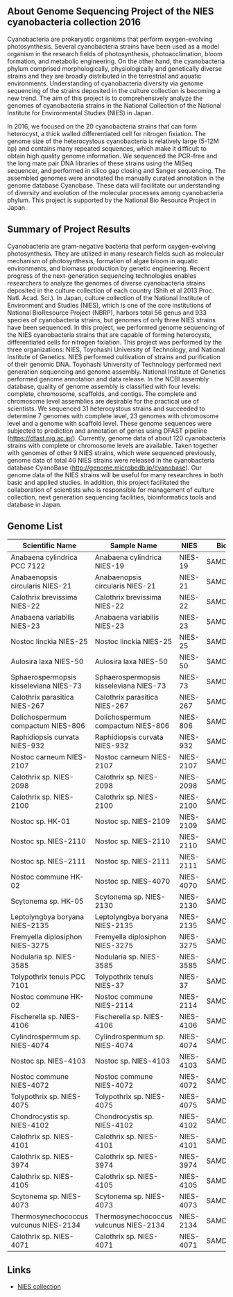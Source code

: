 
About Genome Sequencing Project of the NIES cyanobacteria collection 2016
---------------

Cyanobacteria are prokaryotic organisms that perform oxygen-evolving photosynthesis. 
Several cyanobacteria strains have been used as a model organism in the research 
fields of photosynthesis, photoacclimation, bloom formation, and metabolic engineering.
On the other hand, the cyanobacteria phylum comprised morphologically, physiologically 
and genetically diverse strains and they are broadly distributed in the terrestrial
and aquatic environments. Understanding of cyanobacteria diversity via genome sequencing 
of the strains deposited in the culture collection is becoming a new trend. 
The aim of this project is to comprehensively analyze the genomes of cyanobacteria strains 
in the National Collection of the National Institute for Environmental Studies (NIES) in Japan. 

In 2016, we focused on the 20 cyanobacteria strains that can form heterocyst, a thick walled 
differentiated cell for nitrogen fixiation. The genome size of the heterocystous cyanobacteria 
is relatively large (5-12M bp) and contains many repeated sequences, which make it difficult 
to obtain high quality genome information. We sequenced the PCR-free and the long mate pair 
DNA libraries of these strains using the MiSeq sequencer, and performed in silico gap closing 
and Sanger sequencing. The assembled genomes were annotated the manually curated annotation 
in the genome database Cyanobase. 
These data will facilitate our understanding of diversity and evolution of the molecular processes 
among cyanobacteria phylum. This project is supported by the National Bio Resource Project in Japan. 


Summary of Project Results
---------------
Cyanobacteria are gram-negative bacteria that perform oxygen-evolving photosynthesis. 
They are utilized in many research fields such as molecular mechanism of photosynthesis, 
formation of algae bloom in aquatic environments, and biomass production by genetic engineering. 
Recent progress of the next-generation sequencing technologies enables researchers 
to analyze the genomes of diverse cyanobacteria strains deposited in the culture collection 
of each country (Shih et al 2013 Proc. Natl. Acad. Sci.). In Japan, culture collection of 
the National Institute of Environment and Studies (NIES), which is one of the core institutions 
of National BioResource Project (NBRP), harbors total 56 genus and 933 species of cyanobacteria strains, 
but genomes of only three NIES strains have been sequenced.
In this project, we performed genome sequencing of the NIES cyanobacteria strains that are capable of 
forming heterocysts, differentiated cells for nitrogen fixiation. This project was performed by 
the three organizations: NIES, Toyohashi University of Technology, and National Institute of Genetics. 
NIES performed cultivation of strains and purification of their genomic DNA. Toyohashi University of 
Technology performed next generation sequencing and genome assembly. National Institute of Genetics 
performed genome annotation and data release. In the NCBI assembly database, quality of genome assembly 
is classified with four levels: complete, chromosome, scaffolds, and contigs. The complete and chromosome 
level assemblies are desirable for the practical use of scientists. We sequenced 31 heterocystous strains 
and succeeded to determine 7 genomes with complete level, 23 genomes with chromosome level and a genome 
with scaffold level. These genome sequences were subjected to prediction and annotation of genes using 
DFAST pipeline (https://dfast.nig.ac.jp/). Currently, genome data of about 120 cyanobacteria strains with 
complete or chromosome levels are available. Taken together with genomes of other 9 NIES strains, which were 
sequenced previously, genome data of total 40 NIES strains were released in the cyanobacteria database 
CyanoBase (http://genome.microbedb.jp/cyanobase). Our genome data of the NIES strains will be useful for 
many researchres in both basic and applied studies. In addition, this project facilitated the collaboration 
of scientists who is responsible for management of culture collection, next generation sequencing facilities, 
bioinformatics tools and database in Japan.

Genome List
---------------

| Scientific Name                        | Sample Name                            | NIES      | BioSample    | 
|----------------------------------------|----------------------------------------|-----------|--------------| 
| Anabaena cylindrica PCC 7122           | Anabaena cylindrica NIES-19            | NIES-19   | SAMD00079794 | 
| Anabaenopsis circularis NIES-21        | Anabaenopsis circularis NIES-21        | NIES-21   | SAMD00079795 | 
| Calothrix brevissima NIES-22           | Calothrix brevissima NIES-22           | NIES-22   | SAMD00079796 | 
| Anabaena variabilis NIES-23            | Anabaena variabilis NIES-23            | NIES-23   | SAMD00079797 | 
| Nostoc linckia NIES-25                 | Nostoc linckia NIES-25                 | NIES-25   | SAMD00079798 | 
| Aulosira laxa NIES-50                  | Aulosira laxa NIES-50                  | NIES-50   | SAMD00079799 | 
| Sphaerospermopsis kisseleviana NIES-73 | Sphaerospermopsis kisseleviana NIES-73 | NIES-73   | SAMD00079800 | 
| Calothrix parasitica NIES-267          | Calothrix parasitica NIES-267          | NIES-267  | SAMD00079801 | 
| Dolichospermum compactum NIES-806      | Dolichospermum compactum NIES-806      | NIES-806  | SAMD00079802 | 
| Raphidiopsis curvata NIES-932          | Raphidiopsis curvata NIES-932          | NIES-932  | SAMD00079803 | 
| Nostoc carneum NIES-2107               | Nostoc carneum NIES-2107               | NIES-2107 | SAMD00079804 | 
| Calothrix sp. NIES-2098                | Calothrix sp. NIES-2098                | NIES-2098 | SAMD00079805 | 
| Calothrix sp. NIES-2100                | Calothrix sp. NIES-2100                | NIES-2100 | SAMD00079806 | 
| Nostoc sp. HK-01                       | Nostoc sp. NIES-2109                   | NIES-2109 | SAMD00079807 | 
| Nostoc sp. NIES-2110                   | Nostoc sp. NIES-2110                   | NIES-2110 | SAMD00079808 | 
| Nostoc sp. NIES-2111                   | Nostoc sp. NIES-2111                   | NIES-2111 | SAMD00079809 | 
| Nostoc commune HK-02                   | Nostoc sp. NIES-4070                   | NIES-4070 | SAMD00079810 | 
| Scytonema sp. HK-05                    | Scytonema sp. NIES-2130                | NIES-2130 | SAMD00079811 | 
| Leptolyngbya boryana NIES-2135         | Leptolyngbya boryana NIES-2135         | NIES-2135 | SAMD00079812 | 
| Fremyella diplosiphon NIES-3275        | Fremyella diplosiphon NIES-3275        | NIES-3275 | SAMD00079813 | 
| Nodularia sp. NIES-3585                | Nodularia sp. NIES-3585                | NIES-3585 | SAMD00079814 | 
| Tolypothrix tenuis PCC 7101            | Tolypothrix tenuis NIES-37             | NIES-37   | SAMD00081165 | 
| Nostoc commune HK-02                   | Nostoc commune NIES-2114               | NIES-2114 | SAMD00081166 | 
| Fischerella sp. NIES-4106              | Fischerella sp. NIES-4106              | NIES-4106 | SAMD00081167 | 
| Cylindrospermum sp. NIES-4074          | Cylindrospermum sp. NIES-4074          | NIES-4074 | SAMD00081168 | 
| Nostoc sp. NIES-4103                   | Nostoc sp. NIES-4103                   | NIES-4103 | SAMD00081169 | 
| Nostoc commune NIES-4072               | Nostoc commune NIES-4072               | NIES-4072 | SAMD00081170 | 
| Tolypothrix sp. NIES-4075              | Tolypothrix sp. NIES-4075              | NIES-4075 | SAMD00081171 | 
| Chondrocystis sp. NIES-4102            | Chondrocystis sp. NIES-4102            | NIES-4102 | SAMD00081172 | 
| Calothrix sp. NIES-4101                | Calothrix sp. NIES-4101                | NIES-4101 | SAMD00081173 | 
| Calothrix sp. NIES-3974                | Calothrix sp. NIES-3974                | NIES-3974 | SAMD00081174 | 
| Calothrix sp. NIES-4105                | Calothrix sp. NIES-4105                | NIES-4105 | SAMD00081175 | 
| Scytonema sp. NIES-4073                | Scytonema sp. NIES-4073                | NIES-4073 | SAMD00081176 | 
| Thermosynechococcus vulcunus NIES-2134 | Thermosynechococcus vulcunus NIES-2134 | NIES-2134 | SAMD00081177 | 
| Calothrix sp. NIES-4071                | Calothrix sp. NIES-4071                | NIES-4071 | SAMD00081178 | 
 

Links
---------------
* [NIES collection](http://mcc.nies.go.jp)

